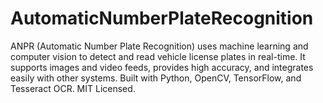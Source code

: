 # AutomaticNumberPlateRecognition
ANPR (Automatic Number Plate Recognition) uses machine learning and computer vision to detect and read vehicle license plates in real-time. It supports images and video feeds, provides high accuracy, and integrates easily with other systems. Built with Python, OpenCV, TensorFlow, and Tesseract OCR. MIT Licensed.
